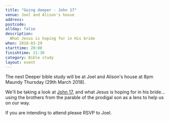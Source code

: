 ```yaml
---
title: "Going deeper - John 17"
venue: Joel and Alison's house
address: 
postcode: 
allday: false
description: 
  What Jesus is hoping for in His bride
when: 2018-03-29
starttime: 20:00
finishtime: 21:30
category: Bible study
layout: event
---
```

The next Deeper bible study will be at Joel and Alison's house at 8pm Maundy Thursday (29th March 2018).

We'll be taking a look at <a href="https://www.biblegateway.com/passage/?search=John+17&version=NIV" target="_blank" title="John 17 on Bible Gateway">John 17</a>, and what Jesus is hoping for in his bride... using the brothers from the parable of the prodigal son as a lens to help us on our way.

If you are intending to attend please RSVP to Joel.
